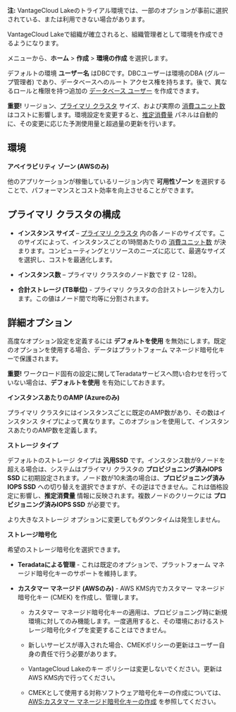 **注:** VantageCloud Lakeのトライアル環境では、一部のオプションが事前に選択されている、または利用できない場合があります。

VantageCloud Lakeで組織が確立されると、組織管理者として環境を作成できるようになります。

メニューから、**ホーム** \> **作成** \> **環境の作成** を選択します。

デフォルトの環境 **ユーザー名** はDBCです。DBCユーザーは環境のDBA (グループ管理者) であり、データベースへのルート アクセス権を持ちます。後で、異なるロールと権限を持つ追加の [データベース ユーザー](wxe1659392685092.md) を作成できます。

**重要!** リージョン、[プライマリ クラスタ](isb1696461636881.md) サイズ、および実際の [消費ユニット数](onj1682104977691.md) はコストに影響します。環境設定を変更すると、[推定消費量](aow1703107228725.md) パネルは自動的に、その変更に応じた予測使用量と超過量の更新を行います。

環境
----

**アベイラビリティ ゾーン (AWSのみ)**

他のアプリケーションが稼働しているリージョン内で **可用性ゾーン** を選択することで、パフォーマンスとコスト効率を向上させることができます。

プライマリ クラスタの構成
-------------------------

-   **インスタンス サイズ** – [プライマリ クラスタ](nmr1658424425362.md) 内の各ノードのサイズです。このサイズによって、インスタンスごとの1時間あたりの [消費ユニット数](tdv1682522711429.md) が決まります。コンピューティングとリソースのニーズに応じて、最適なサイズを選択し、コストを最適化します。

-   **インスタンス数** – プライマリ クラスタのノード数です (2 - 128)。

-   **合計ストレージ (TB単位)** - プライマリ クラスタの合計ストレージを入力します。この値はノード間で均等に分割されます。

詳細オプション
--------------

高度なオプション設定を定義するには **デフォルトを使用** を無効にします。既定のオプションを使用する場合、データはプラットフォーム マネージド暗号化キーで保護されます。

**重要!** ワークロード固有の設定に関してTeradataサービスへ問い合わせを行っていない場合は、**デフォルトを使用** を有効にしておきます。

**インスタンスあたりのAMP (Azureのみ)**

プライマリ クラスタにはインスタンスごとに既定のAMP数があり、その数はインスタンス タイプによって異なります。このオプションを使用して、インスタンスあたりのAMP数を定義します。

**ストレージ タイプ**

デフォルトのストレージ タイプは **汎用SSD** です。インスタンス数が9ノードを超える場合は、システムはプライマリ クラスタの **プロビジョニング済みIOPS SSD** に初期設定されます。ノード数が10未満の場合は、**プロビジョニング済みIOPS SSD** への切り替えを選択できますが、その逆はできません。これは価格設定に影響し、**推定消費量** 情報に反映されます。複数ノードのクリークには **プロビジョニング済みIOPS SSD** が必要です。

より大きなストレージ オプションに変更してもダウンタイムは発生しません。

**ストレージ暗号化**

希望のストレージ暗号化を選択できます。

-   **Teradataによる管理** - これは既定のオプションで、プラットフォーム マネージド暗号化キーのサポートを維持します。

-   **カスタマー マネージド (AWSのみ)** - AWS KMS内でカスタマー マネージド暗号化キー (CMEK) を作成し、管理します。

    -   カスタマー マネージド暗号化キーの適用は、プロビジョニング時に新規環境に対してのみ機能します。一度適用すると、その環境におけるストレージ暗号化タイプを変更することはできません。

    -   新しいサービスが導入された場合、CMEKポリシーの更新はユーザー自身の責任で行う必要があります。

    -   VantageCloud Lakeのキー ポリシーは変更しないでください。更新はAWS KMS内で行ってください。

    -   CMEKとして使用する対称ソフトウェア暗号化キーの作成については、[AWS:カスタマー マネージド暗号化キーの作成](https://docs.teradata.com/access/sources/dita/topic?dita:topicPath=qly1704828971494.dita) を参照してください。
